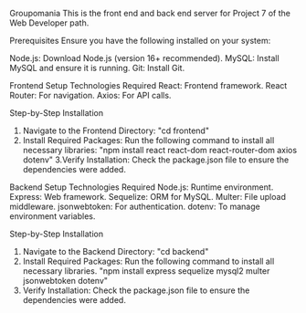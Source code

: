 Groupomania
This is the front end and back end server for Project 7 of the Web Developer path.

Prerequisites
Ensure you have the following installed on your system:

Node.js: Download Node.js (version 16+ recommended).
MySQL: Install MySQL and ensure it is running.
Git: Install Git.

Frontend Setup
Technologies Required
React: Frontend framework.
React Router: For navigation.
Axios: For API calls.

Step-by-Step Installation
1. Navigate to the Frontend Directory:
    "cd frontend"
2. Install Required Packages: Run the following command to install all necessary libraries:
      "npm install react react-dom react-router-dom axios dotenv"
3.Verify Installation: Check the package.json file to ensure the dependencies were added.

Backend Setup
Technologies Required
Node.js: Runtime environment.
Express: Web framework.
Sequelize: ORM for MySQL.
Multer: File upload middleware.
jsonwebtoken: For authentication.
dotenv: To manage environment variables.

Step-by-Step Installation
1. Navigate to the Backend Directory:
    "cd backend"
2. Install Required Packages: Run the following command to install all necessary libraries.
    "npm install express sequelize mysql2 multer jsonwebtoken dotenv"
3. Verify Installation: Check the package.json file to ensure the dependencies were added.
